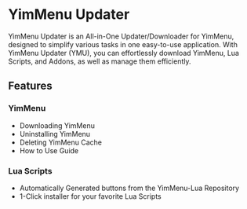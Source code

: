 # YimMenu Updater

YimMenu Updater is an All-in-One Updater/Downloader for YimMenu, designed to simplify various tasks in one easy-to-use application. With YimMenu Updater (YMU), you can effortlessly download YimMenu, Lua Scripts, and Addons, as well as manage them efficiently.

## Features

### YimMenu
- Downloading YimMenu
- Uninstalling YimMenu
- Deleting YimMenu Cache
- How to Use Guide

### Lua Scripts
- Automatically Generated buttons from the YimMenu-Lua Repository
- 1-Click installer for your favorite Lua Scripts
